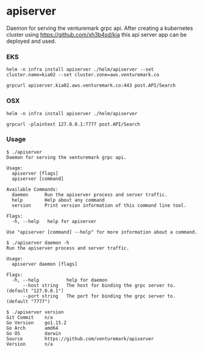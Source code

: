 # apiserver

Daemon for serving the venturemark grpc api. After creating a kubernetes cluster
using https://github.com/xh3b4sd/kia this api server app can be deployed and
used.



### EKS

```
helm -n infra install apiserver ./helm/apiserver --set cluster.name=kia02 --set cluster.zone=aws.venturemark.co
```

```
grpcurl apiserver.kia02.aws.venturemark.co:443 post.API/Search
```



### OSX

```
helm -n infra install apiserver ./helm/apiserver
```

```
grpcurl -plaintext 127.0.0.1:7777 post.API/Search
```



### Usage

```
$ ./apiserver
Daemon for serving the venturemark grpc api.

Usage:
  apiserver [flags]
  apiserver [command]

Available Commands:
  daemon      Run the apiserver process and server traffic.
  help        Help about any command
  version     Print version information of this command line tool.

Flags:
  -h, --help   help for apiserver

Use "apiserver [command] --help" for more information about a command.
```

```
$ ./apiserver daemon -h
Run the apiserver process and server traffic.

Usage:
  apiserver daemon [flags]

Flags:
  -h, --help          help for daemon
      --host string   The host for binding the grpc server to. (default "127.0.0.1")
      --port string   The port for binding the grpc server to. (default "7777")
```

```
$ ./apiserver version
Git Commit    n/a
Go Version    go1.15.2
Go Arch       amd64
Go OS         darwin
Source        https://github.com/venturemark/apiserver
Version       n/a
```
